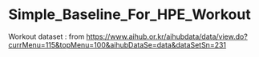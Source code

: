 # Simple_Baseline_For_HPE_Workout
  Workout dataset : from https://www.aihub.or.kr/aihubdata/data/view.do?currMenu=115&topMenu=100&aihubDataSe=data&dataSetSn=231
